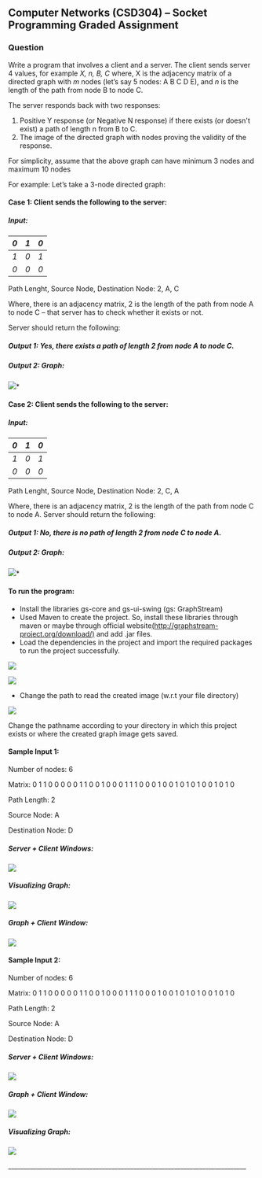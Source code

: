 ## Computer Networks (CSD304) – Socket Programming  Graded Assignment 

### Question  

Write a program that involves a client and a server. The client sends server 4 values, for example *X, n, B, C* where, X is the adjacency matrix of a directed graph with *m* nodes  (let’s say 5 nodes: A B C D E), and *n* is the length of the path from node B to node C. 

The server responds back with two responses: 

1. Positive Y response (or Negative N response) if there exists (or doesn't exist) a path of length n from B to C. 
1. The image of the directed graph with nodes proving the validity of the response. 

For simplicity, assume that the above graph can have minimum 3 nodes and maximum 10 nodes 

For example: Let’s take a 3-node directed graph:

#### Case 1: Client sends the following to the server: 

##### Input:  

|*0* |*1* |*0* |    
| - | - | - |
|*1* |*0* |*1* |
|*0* |*0* |*0* |

Path Lenght, Source Node, Destination Node: 2, A, C

Where, there is an adjacency matrix, 2 is the length of the path from node A to node C – that server has to check whether it exists or not. 

Server should return the following: 

##### Output 1: Yes, there exists a path of length 2 from node A to node C.

##### Output 2: Graph: 

![](/images/Aspose.Words.9d461e70-fd9e-4849-ba70-a2c63f00eadf.001.png)*

#### Case 2: Client sends the following to the server:

##### Input: 

|*0* |*1* |*0* |
| - | - | - |
|*1* |*0* |*1* |
|*0* |*0* |*0* |

Path Lenght, Source Node, Destination Node: 2, C, A

Where, there is an adjacency matrix, 2 is the length of the path from node C to node A. Server should return the following: 

##### Output 1: No, there is no path of length 2 from node C to node A.

##### Output 2: Graph:  

![](/images/Aspose.Words.9d461e70-fd9e-4849-ba70-a2c63f00eadf.001.png)*

#### To run the program: 

- Install the libraries gs-core and gs-ui-swing (gs: GraphStream) 
- Used Maven to create the project. So, install these libraries through maven or maybe through official website[(http://graphstream-project.org/download/)](http://graphstream-project.org/download/) and add .jar files. 
- Load the dependencies in the project and import the required packages to run the project successfully. 

![](/images/Aspose.Words.9d461e70-fd9e-4849-ba70-a2c63f00eadf.002.jpeg)

![](/images/Aspose.Words.9d461e70-fd9e-4849-ba70-a2c63f00eadf.003.jpeg)

- Change the path to read the created image (w.r.t your file directory) 

![](/images/Aspose.Words.9d461e70-fd9e-4849-ba70-a2c63f00eadf.004.png)

Change the pathname according to your directory in which this project exists or where the created graph image gets saved. 

#### Sample Input 1:  

Number of nodes: 6 

Matrix: 0 1 1 0 0 0 0 0 1 1 0 0 1 0 0 0 1 1 1 0 0 0 1 0 0 1 0 1 0 1 0 0 1 0 1 0 

Path Length: 2 

Source Node: A 

Destination Node: D 

##### Server + Client Windows:  

![](/images/Aspose.Words.9d461e70-fd9e-4849-ba70-a2c63f00eadf.005.jpeg)

##### Visualizing Graph:  

![](/images/Aspose.Words.9d461e70-fd9e-4849-ba70-a2c63f00eadf.006.jpeg)

##### Graph + Client Window:

![](/images/Aspose.Words.9d461e70-fd9e-4849-ba70-a2c63f00eadf.007.jpeg)

#### Sample Input 2:  

Number of nodes: 6 

Matrix: 0 1 1 0 0 0 0 0 1 1 0 0 1 0 0 0 1 1 1 0 0 0 1 0 0 1 0 1 0 1 0 0 1 0 1 0 

Path Length: 2 

Source Node: A 

Destination Node: D 

##### Server + Client Windows:

![](/images/Aspose.Words.9d461e70-fd9e-4849-ba70-a2c63f00eadf.008.jpeg)

##### Graph + Client Window:

![](/images/Aspose.Words.9d461e70-fd9e-4849-ba70-a2c63f00eadf.009.jpeg)

##### Visualizing Graph:  

![](/images/Aspose.Words.9d461e70-fd9e-4849-ba70-a2c63f00eadf.006.jpeg)

\_\_\_\_\_\_\_\_\_\_\_\_\_\_\_\_\_\_\_\_\_\_\_\_\_\_\_\_\_\_\_\_\_\_\_\_\_\_\_\_\_\_\_\_\_\_\_\_\_\_\_\_\_\_\_\_\_\_\_\_\_\_\_\_\_\_\_\_\_\_\_\_\_\_\_\_ 

